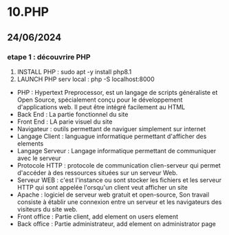 # 10.PHP
## 24/06/2024
### etape 1 : découvrire PHP

1. INSTALL PHP : sudo apt -y install php8.1
2. LAUNCH PHP serv local : php -S localhost:8000


* PHP : Hypertext Preprocessor, est un langage de scripts généraliste et Open Source, spécialement conçu pour le développement d'applications web. Il peut être intégré facilement au HTML
* Back End : La partie fonctionnel du site
* Front End : LA parie visuel du site
* Navigateur : outils permettant de naviguer simplement sur internet
* Langage Client : languague informatique permettant d'afficher des elements 
* Langage Serveur : Langage informatique permettant de communiquer avec le serveur
* Protocole HTTP : protocole de communication clien-serveur qui permet d'accéder à des ressources situées sur un serveur Web.
* Serveur WEB : c'est l'instance ou sont stocker les fichiers et les serveur HTTP qui sont appelée l'orsqu'un client veut afficher un site
* Apache : logiciel de serveur web gratuit et open-source, Son travail consiste à établir une connexion entre un serveur et les navigateurs des visiteurs du site web.
* Front office : Partie client, add element on users element 
* Back office : Partie administrateur, add element on administrator page